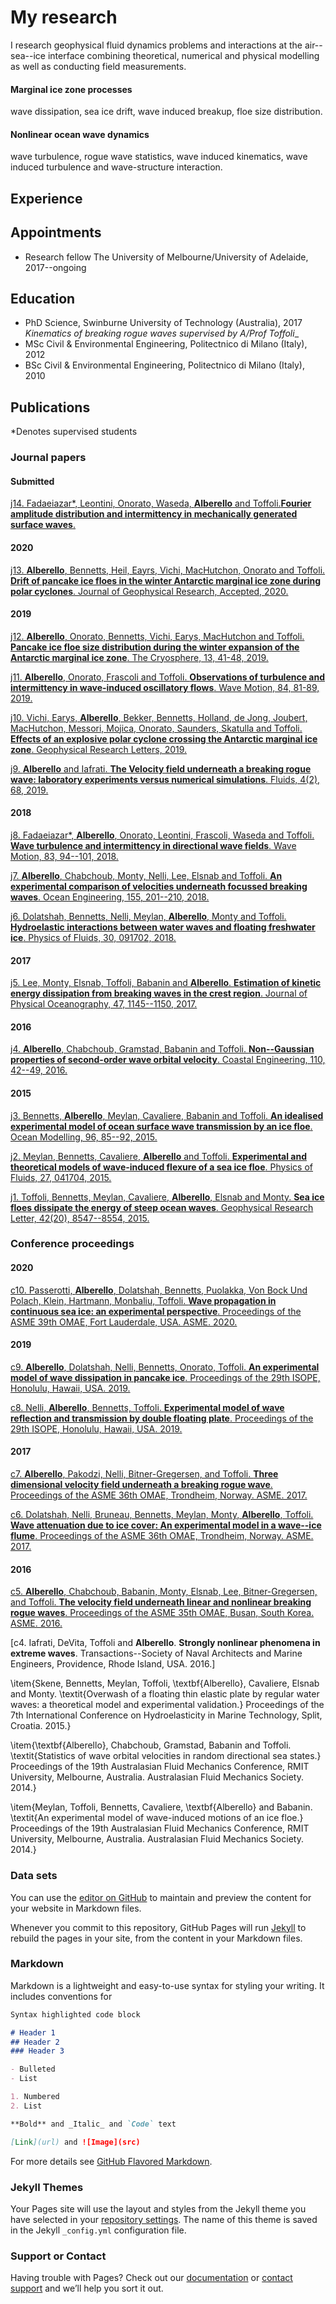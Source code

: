 # My research

I research geophysical fluid dynamics problems and interactions at the air--sea--ice interface combining theoretical, numerical and physical modelling as well as conducting field measurements.

#### Marginal ice zone processes
wave dissipation, sea ice drift, wave induced breakup, floe size distribution.

#### Nonlinear ocean wave dynamics
wave turbulence, rogue wave statistics, wave induced kinematics, wave induced turbulence and wave-structure interaction.

## Experience

## Appointments
- Research fellow The University of Melbourne/University of Adelaide, 2017--ongoing

## Education
- PhD Science, Swinburne University of Technology (Australia), 2017
__Kinematics of breaking rogue waves_ supervised by A/Prof Toffoli__
- MSc Civil & Environmental Engineering, Politectnico di Milano (Italy), 2012
- BSc Civil & Environmental Engineering, Politectnico di Milano (Italy), 2010

## Publications

*Denotes supervised students

### Journal papers

#### Submitted

[j14. Fadaeiazar*, Leontini, Onorato, Waseda, **Alberello** and Toffoli.__Fourier amplitude distribution and intermittency in mechanically generated surface waves__.]()

#### 2020

[j13. **Alberello**, Bennetts, Heil, Eayrs, Vichi, MacHutchon, Onorato and Toffoli. __Drift of pancake ice floes in the winter Antarctic marginal ice zone during polar cyclones__. Journal of Geophysical Research, Accepted, 2020.](https://agupubs.onlinelibrary.wiley.com/doi/10.1029/2019JC015418)

#### 2019

[j12. **Alberello**, Onorato, Bennetts, Vichi, Earys, MacHutchon and Toffoli. __Pancake ice floe size distribution during the winter expansion of the Antarctic marginal ice zone__. The Cryosphere, 13, 41-48, 2019.](https://doi.org/10.5194/tc-13-41-2019)

[j11. **Alberello**, Onorato, Frascoli and Toffoli. __Observations of turbulence and intermittency in wave-induced oscillatory flows__. Wave Motion, 84, 81-89, 2019.](https://doi.org/10.1016/j.wavemoti.2018.10.003)

[j10. Vichi, Earys, **Alberello**, Bekker, Bennetts, Holland, de Jong, Joubert, MacHutchon, Messori, Mojica, Onorato, Saunders, Skatulla and Toffoli. __Effects of an explosive polar cyclone crossing the Antarctic marginal ice zone__. Geophysical Research Letters, 2019.](https://doi.org/10.1029/2019GL082457)

[j9. **Alberello** and Iafrati. __The Velocity field underneath a breaking rogue wave: laboratory experiments versus numerical simulations__. Fluids, 4(2), 68, 2019.](https://doi.org/10.3390/fluids4020068)

#### 2018

[j8. Fadaeiazar*, **Alberello**, Onorato, Leontini, Frascoli, Waseda and Toffoli. __Wave turbulence and intermittency in directional wave fields__. Wave Motion, 83, 94--101, 2018.](https://doi.org/10.1016/j.wavemoti.2018.09.002)

[j7. **Alberello**, Chabchoub, Monty, Nelli, Lee, Elsnab and Toffoli. __An experimental comparison of velocities underneath focussed breaking waves__. Ocean Engineering, 155, 201--210, 2018.](https://doi.org/10.1016/j.oceaneng.2018.02.049)

[j6. Dolatshah, Bennetts, Nelli, Meylan, **Alberello**, Monty and Toffoli. __Hydroelastic interactions between water waves and floating freshwater ice__. Physics of Fluids, 30, 091702, 2018.](https://doi.org/10.1063/1.5050262)

#### 2017

[j5. Lee, Monty, Elsnab, Toffoli, Babanin and **Alberello**. __Estimation of kinetic energy dissipation from breaking waves in the crest region__. Journal of Physical Oceanography, 47, 1145--1150, 2017.](https://doi.org/10.1175/JPO-D-16-0273.1)

#### 2016

[j4. **Alberello**, Chabchoub, Gramstad, Babanin and Toffoli. __Non--Gaussian properties of second-order wave orbital velocity__. Coastal Engineering, 110, 42--49, 2016.](https://doi.org/10.1016/j.coastaleng.2016.01.001)

#### 2015

[j3. Bennetts, **Alberello**, Meylan, Cavaliere, Babanin and Toffoli. __An idealised experimental model of ocean surface wave transmission by an ice floe__. Ocean Modelling, 96, 85--92, 2015.](https://doi.org/10.1016/j.ocemod.2015.03.001)

[j2. Meylan, Bennetts, Cavaliere, **Alberello** and Toffoli. __Experimental and theoretical models of wave-induced flexure of a sea ice floe__. Physics of Fluids, 27, 041704, 2015.](https://doi.org/10.1063/1.4916573)

[j1. Toffoli, Bennetts, Meylan, Cavaliere, **Alberello**, Elsnab and Monty. __Sea ice floes dissipate the energy of steep ocean waves__. Geophysical Research Letter, 42(20), 8547--8554, 2015.](https://doi.org/10.1002/2015GL065937)

### Conference proceedings

#### 2020

[c10. Passerotti, **Alberello**, Dolatshah, Bennetts, Puolakka, Von Bock Und Polach, Klein, Hartmann, Monbaliu, Toffoli. __Wave propagation in continuous sea ice: an experimental perspective__. Proceedings of the ASME 39th OMAE, Fort Lauderdale, USA. ASME. 2020.]()

#### 2019

[c9. **Alberello**, Dolatshah, Nelli, Bennetts, Onorato, Toffoli. __An experimental model of wave dissipation in pancake ice__. Proceedings of the 29th ISOPE, Honolulu, Hawaii, USA. 2019.](https://www.onepetro.org/conference-paper/ISOPE-I-19-239)

[c8. Nelli, **Alberello**, Bennetts, Toffoli. __Experimental model of wave reflection and transmission by double floating plate__. Proceedings of the 29th ISOPE, Honolulu, Hawaii, USA. 2019.](https://onepetro.org/conference-paper/ISOPE-I-19-403)

#### 2017

[c7. **Alberello**, Pakodzi, Nelli, Bitner-Gregersen, and Toffoli. __Three dimensional velocity field underneath a breaking rogue wave__. Proceedings of the ASME 36th OMAE, Trondheim, Norway. ASME. 2017.](https://doi.org/10.1115/OMAE2017-61237)

[c6. Dolatshah, Nelli, Bruneau, Bennetts, Meylan, Monty, **Alberello**, Toffoli. __Wave attenuation due to ice cover: An experimental model in a wave--ice flume__. Proceedings of the ASME 36th OMAE, Trondheim, Norway. ASME. 2017.](http://doi.org/10.1115/OMAE2017-61548)

#### 2016

[c5. **Alberello**, Chabchoub, Babanin, Monty, Elsnab, Lee, Bitner-Gregersen, and Toffoli. __The velocity field underneath linear and nonlinear breaking rogue waves__. Proceedings of the ASME 35th OMAE, Busan, South Korea. ASME. 2016.](http://doi.org/10.1115/OMAE2016-54481)

[c4. Iafrati, DeVita, Toffoli and **Alberello**. __Strongly nonlinear phenomena in extreme waves__. Transactions--Society of Naval Architects and Marine Engineers, Providence, Rhode Island, USA. 2016.]

\item{Skene, Bennetts, Meylan, Toffoli, \textbf{Alberello}, Cavaliere, Elsnab and Monty. \textit{Overwash of a floating thin elastic plate by regular water waves: a theoretical model and experimental validation.} Proceedings of the 7th International Conference on Hydroelasticity in Marine Technology, Split, Croatia. 2015.}

\item{\textbf{Alberello}, Chabchoub, Gramstad, Babanin and Toffoli. \textit{Statistics of wave orbital velocities in random directional sea states.} Proceedings of the 19th Australasian Fluid Mechanics Conference, RMIT University, Melbourne, Australia. Australasian Fluid Mechanics Society. 2014.}

\item{Meylan, Toffoli, Bennetts, Cavaliere, \textbf{Alberello} and Babanin. \textit{An experimental model of wave-induced motions of an ice floe.} Proceedings of the 19th Australasian Fluid Mechanics Conference, RMIT University, Melbourne, Australia. Australasian Fluid Mechanics Society. 2014.}

### Data sets





You can use the [editor on GitHub](https://github.com/alberto-alberello/research/edit/master/README.md) to maintain and preview the content for your website in Markdown files.

Whenever you commit to this repository, GitHub Pages will run [Jekyll](https://jekyllrb.com/) to rebuild the pages in your site, from the content in your Markdown files.

### Markdown

Markdown is a lightweight and easy-to-use syntax for styling your writing. It includes conventions for

```markdown
Syntax highlighted code block

# Header 1
## Header 2
### Header 3

- Bulleted
- List

1. Numbered
2. List

**Bold** and _Italic_ and `Code` text

[Link](url) and ![Image](src)
```

For more details see [GitHub Flavored Markdown](https://guides.github.com/features/mastering-markdown/).

### Jekyll Themes

Your Pages site will use the layout and styles from the Jekyll theme you have selected in your [repository settings](https://github.com/alberto-alberello/research/settings). The name of this theme is saved in the Jekyll `_config.yml` configuration file.

### Support or Contact

Having trouble with Pages? Check out our [documentation](https://help.github.com/categories/github-pages-basics/) or [contact support](https://github.com/contact) and we’ll help you sort it out.
